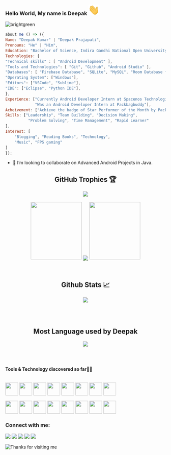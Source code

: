 ### Hello World, My name is Deepak <img src="https://github.com/ABSphreak/ABSphreak/blob/master/gifs/Hi.gif" width="35px"> 
![brightgreen](https://komarev.com/ghpvc/?username=deepak-prajapatii)<br/>


```js
about me () => ({
Name: "Deepak Kumar" | "Deepak Prajapati",
Pronouns: "He" | "Him",
Education: "Bachelor of Science, Indira Gandhi National Open University, New Delhi, India",
Technologies: {
"Technical skills" : [ "Android Development" ],
"Tools and Technologies": [ "Git", "Github", "Android Studio" ],
"Databases": [ "Firebase Database", "SQLite", "MySQL", "Room Database for Android" ]
"Operating System": ["Windows"],
"Editors": ["VSCode", "Sublime"],
"IDE": ["Eclipse", "Python IDE"],
},
Experience: ["Currently Android Developer Intern at Spacenos Technologies",
             "Was an Android Developer Intern at Packbagbuddy"],
Acheivement: ["Achieve the badge of Star Performer of the Month by PackBagBuddy."],
Skills: ["Leadership", "Team Building", "Decision Making",
          "Problem Solving", "Time Management", "Rapid Learner"
],
Interest: [
    "Blogging", "Reading Books", "Technology",
    "Music", "FPS gaming" 
]
});
```
- 👯 I’m looking to collaborate on Advanced Android Projects in Java.

 <h2> <summary align="center">GitHub Trophies 🏆</summary></h2>
<p align="center">
  <a href="https://github.com/ryo-ma/github-profile-trophy" target="_blank">
    <img src="https://github-profile-trophy.vercel.app/?username=deepak-prajapatii&theme=gruvbox"/>
  </a>
</p>

<p align="center">
  <a>
   <img height="180" width="160" src="https://github.com/Nitesh-thapliyal/deepak-prajapatii/blob/main/left.png">
   <img align="center" src="https://github-readme-streak-stats.herokuapp.com/?user=deepak-prajapatii&theme=dark&hide_border=true"/>
   <img height="180" width="160" src="https://github.com/Nitesh-thapliyal/deepak-prajapatii/blob/main/right.png">
</p>
<br/>  
  
<h2><summary align="center">Github Stats 📈</summary></h2>
<p align="center">
<img align="center" src="https://github-readme-stats-omega-umber.vercel.app/api?username=deepak-prajapatii&show_icons=true&count_private=true&theme=radical">
</p>
<br>
<!-- <img align="left" height="300" width="300" src="https://github.com/Nitesh-thapliyal/Nitesh-thapliyal/blob/main/cool2.gif"> -->
<br/>

<h2><summary align="center">Most Language used by Deepak</summary></h2>
<p align="center">
<img align="center" src="https://github-readme-stats.vercel.app/api/top-langs/?username=deepak-prajapatii&hide=scss&layout=compact&theme=tokyonight">
</p>
<br>
<br/>




**Tools & Technology discovered so far👨‍💻**  
<br/>
<br/>
<code><img height="40" width="40" src="https://git-scm.com/images/logos/downloads/Git-Icon-1788C.png"></code>
<code><img height="40" width="40" src="https://2.bp.blogspot.com/-tzm1twY_ENM/XlCRuI0ZkRI/AAAAAAAAOso/BmNOUANXWxwc5vwslNw3WpjrDlgs9PuwQCLcBGAsYHQ/s1600/pasted%2Bimage%2B0.png"></code>
<code><img height="40" width="40" src="https://i.pinimg.com/originals/e9/94/61/e99461fdd5b3db8bdb3081d8acf5e524.png"></code>
<code><img height="40" width="40" src="https://upload.wikimedia.org/wikipedia/commons/thumb/c/c3/Python-logo-notext.svg/768px-Python-logo-notext.svg.png"></code>
<code><img height="40" width="40" src="https://github.githubassets.com/images/modules/logos_page/GitHub-Mark.png"></code>
<code><img height="40" width="40" src="https://cdn.freebiesupply.com/logos/large/2x/eclipse-11-logo-png-transparent.png"></code>
<code><img height="40" width="40" src="https://www.gstatic.com/devrel-devsite/prod/v9d82702993bc22f782b7874a0f933b5e39c1f0889acab7d1fce0d6deb8e0f63d/cloud/images/favicons/onecloud/apple-icon.png"></code>
<code><img height="40" width="40" src="https://encrypted-tbn0.gstatic.com/images?q=tbn:ANd9GcR07i96uVvacjYBZn2Hanb8yikQLgOTtTdZvA&usqp=CAU"></code>

<code><img height="40" width="40" src="https://seeklogo.com/images/M/mysql-logo-69B39F7D18-seeklogo.com.png"></code>
<code><img height="40" width="40" src="https://upload.wikimedia.org/wikipedia/commons/thumb/3/38/SQLite370.svg/1200px-SQLite370.svg.png"></code>
<code><img height="40" width="40" src="https://user-images.githubusercontent.com/674621/71187801-14e60a80-2280-11ea-94c9-e56576f76baf.png"></code>
<code><img height="40" width="40" src="https://avatars.githubusercontent.com/u/6407041?s=400&v=4"></code>
<code><img height="40" width="40" src="https://miro.medium.com/max/3840/1*_qZn_GHiB991DUzWJ2aQog.jpeg"></code>
<code><img height="40" width="40" src="https://miro.medium.com/max/2560/1*ixBILv0Ox0ht6ktGXn-jdw.png"></code>
<code><img height="40" width="40" src="https://miro.medium.com/proxy/1*TB8U_zc34XG2qk1LeOBdPA.jpeg"></code>
<code><img height="40" width="40" src="https://www.appbrain.com/stats/libraries/square-icon/google_gson.png"></code>

### Connect with me:
[<img src="https://img.shields.io/badge/linkedin-%230077B5.svg?&style=for-the-badge&logo=linkedin&logoColor=white" />](https://www.linkedin.com/in/deepak-kumar13/)
[<img src = "https://img.shields.io/badge/twitter-%2320A1F1.svg?&style=for-the-badge&logo=twitter&logoColor=white">](https://twitter.com/deepkprajapatii)
[<img src="https://img.shields.io/badge/Stack_Overflow-FE7A16?style=for-the-badge&logo=stack-overflow&logoColor=white" />](https://stackoverflow.com/users/13491426/deepak-prajapati)
[<img src="https://img.shields.io/badge/medium-%23292929.svg?&style=for-the-badge&logo=medium&logoColor=white" />](https://medium.com/@deepak_prajapatii)
[<img src="https://img.shields.io/badge/Instagram-E4405F?style=for-the-badge&logo=instagram&logoColor=white" />](https://www.instagram.com/deepak_prajapatii/)

<img height="120" alt="Thanks for visiting me" width="100%" src="https://raw.githubusercontent.com/BrunnerLivio/brunnerlivio/master/images/marquee.svg" />
